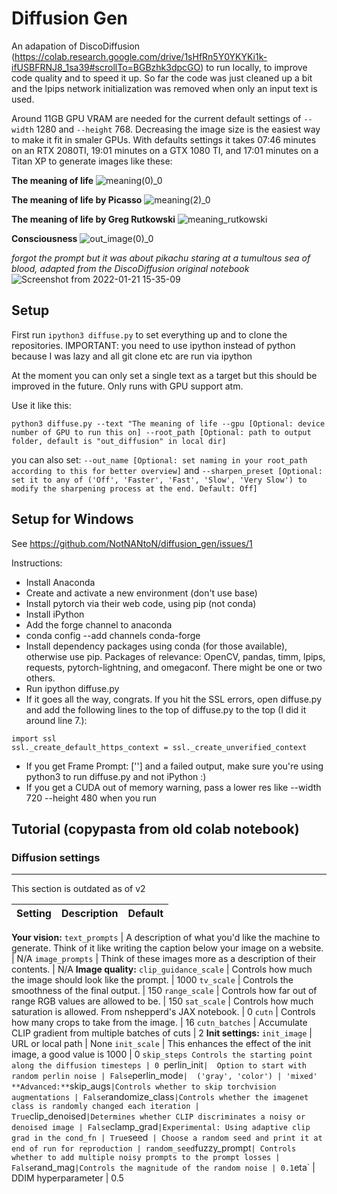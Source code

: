 # Diffusion Gen

An adapation of DiscoDiffusion (https://colab.research.google.com/drive/1sHfRn5Y0YKYKi1k-ifUSBFRNJ8_1sa39#scrollTo=BGBzhk3dpcGO) to run locally, to improve code quality and to speed it up. So far the code was just cleaned up a bit and the lpips network initialization was removed when only an input text is used.

Around 11GB GPU VRAM are needed for the current default settings of `--width` 1280 and `--height` 768. Decreasing the image size is the easiest way to make it fit in smaler GPUs.
With defaults settings it takes 07:46 minutes on an RTX 2080TI, 19:01 minutes on a GTX 1080 TI, and 17:01 minutes on a Titan XP to generate images like these:


**The meaning of life**
![meaning(0)_0](https://user-images.githubusercontent.com/19983153/150617587-0b1396bd-339f-4867-8a4a-c15bb75fd71a.png)


**The meaning of life by Picasso**
![meaning(2)_0](https://user-images.githubusercontent.com/19983153/150617599-4ceb2896-9aa1-4497-b7ad-80c488f68938.png)


**The meaning of life by Greg Rutkowski**
![meaning_rutkowski](https://user-images.githubusercontent.com/19983153/150616859-0630e090-d737-4ced-9893-4a2c9937a949.png)

**Consciousness**
![out_image(0)_0](https://user-images.githubusercontent.com/19983153/150617545-1048b160-084c-4854-adc3-6afb13731fdf.png)

*forgot the prompt but it was about pikachu staring at a tumultous sea of blood, adapted from the DiscoDiffusion original notebook*
![Screenshot from 2022-01-21 15-35-09](https://user-images.githubusercontent.com/19983153/150616643-54436dbc-1e38-4127-b0dd-f0097470ae0f.png)


## Setup

First run `ipython3 diffuse.py` to set everything up and to clone the repositories. IMPORTANT: you need to use ipython instead of python because I was lazy and all git clone etc are run via ipython

At the moment you can only set a single text as a target but this should be improved in the future. Only runs with GPU support atm.

Use it like this:

```
python3 diffuse.py --text "The meaning of life --gpu [Optional: device number of GPU to run this on] --root_path [Optional: path to output folder, default is "out_diffusion" in local dir]
```

you can also set: `--out_name [Optional: set naming in your root_path according to this for better overview]` and `--sharpen_preset [Optional: set it to any of ('Off', 'Faster', 'Fast', 'Slow', 'Very Slow') to modify the sharpening process at the end. Default: Off]`


## Setup for Windows
See https://github.com/NotNANtoN/diffusion_gen/issues/1

Instructions:
- Install Anaconda
- Create and activate a new environment (don't use base)
- Install pytorch via their web code, using pip (not conda)
- Install iPython
- Add the forge channel to anaconda
- conda config --add channels conda-forge
- Install dependency packages using conda (for those available), otherwise use pip. Packages of relevance: OpenCV, pandas, timm, lpips, requests, pytorch-lightning, and omegaconf. There might be one or two others.
- Run ipython diffuse.py
- If it goes all the way, congrats. If you hit the SSL errors, open diffuse.py and add the following lines to the top of diffuse.py to the top (I did it around line 7.):
 ```
 import ssl
 ssl._create_default_https_context = ssl._create_unverified_context
 ```
- If you get Frame Prompt: [''] and a failed output, make sure you're using python3 to run diffuse.py and not iPython :)
- If you get a CUDA out of memory warning, pass a lower res like --width 720 --height 480 when you run

## Tutorial (copypasta from old colab notebook)

### **Diffusion settings**
 ---
 
 This section is outdated as of v2
 
 Setting | Description | Default
 --- | --- | ---
 **Your vision:**
 `text_prompts` | A description of what you'd like the machine to generate. Think of it like writing the caption below your image on a website. | N/A
 `image_prompts` | Think of these images more as a description of their contents. | N/A
 **Image quality:**
 `clip_guidance_scale`  | Controls how much the image should look like the prompt. | 1000
 `tv_scale` |  Controls the smoothness of the final output. | 150
 `range_scale` |  Controls how far out of range RGB values are allowed to be. | 150
 `sat_scale` | Controls how much saturation is allowed. From nshepperd's JAX notebook. | 0
 `cutn` | Controls how many crops to take from the image. | 16
 `cutn_batches` | Accumulate CLIP gradient from multiple batches of cuts  | 2
 **Init settings:**
 `init_image` |   URL or local path | None
 `init_scale` |  This enhances the effect of the init image, a good value is 1000 | 0
 `skip_steps Controls the starting point along the diffusion timesteps | 0
 `perlin_init` |  Option to start with random perlin noise | False
 `perlin_mode` |  ('gray', 'color') | 'mixed'
 **Advanced:**
 `skip_augs` |Controls whether to skip torchvision augmentations | False
 `randomize_class` |Controls whether the imagenet class is randomly changed each iteration | True
 `clip_denoised` |Determines whether CLIP discriminates a noisy or denoised image | False
 `clamp_grad` |Experimental: Using adaptive clip grad in the cond_fn | True
 `seed`  | Choose a random seed and print it at end of run for reproduction | random_seed
 `fuzzy_prompt` | Controls whether to add multiple noisy prompts to the prompt losses | False
 `rand_mag` |Controls the magnitude of the random noise | 0.1
 `eta` | DDIM hyperparameter | 0.5
